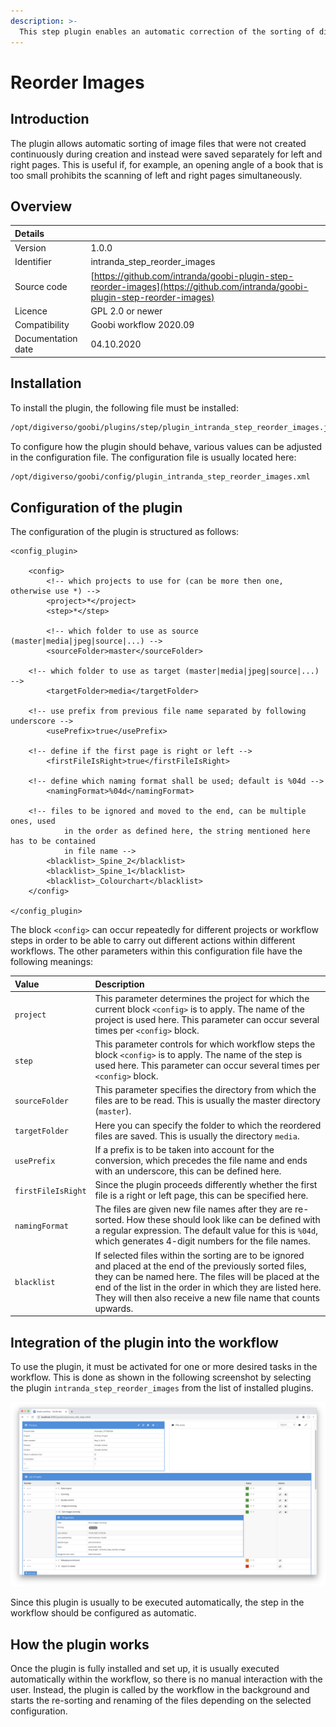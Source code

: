 ```yaml
---
description: >-
  This step plugin enables an automatic correction of the sorting of digitised material that was created separately for right and left book pages.
---
```


# Reorder Images

## Introduction

The plugin allows automatic sorting of image files that were not created continuously during creation and instead were saved separately for left and right pages. This is useful if, for example, an opening angle of a book that is too small prohibits the scanning of left and right pages simultaneously.

## Overview

| Details |  |
| :--- | :--- |
| Version | 1.0.0 |
| Identifier | intranda\_step\_reorder_images |
| Source code | [https://github.com/intranda/goobi-plugin-step-reorder-images](https://github.com/intranda/goobi-plugin-step-reorder-images) |
| Licence | GPL 2.0 or newer |
| Compatibility | Goobi workflow 2020.09 |
| Documentation date | 04.10.2020 |

## Installation

To install the plugin, the following file must be installed:

```bash
/opt/digiverso/goobi/plugins/step/plugin_intranda_step_reorder_images.jar
```

To configure how the plugin should behave, various values can be adjusted in the configuration file. The configuration file is usually located here:

```bash
/opt/digiverso/goobi/config/plugin_intranda_step_reorder_images.xml
```

## Configuration of the plugin

The configuration of the plugin is structured as follows:

```markup
<config_plugin>

	<config>
		<!-- which projects to use for (can be more then one, otherwise use *) -->
		<project>*</project>
		<step>*</step>

		<!-- which folder to use as source (master|media|jpeg|source|...) -->
		<sourceFolder>master</sourceFolder>

    <!-- which folder to use as target (master|media|jpeg|source|...) -->
		<targetFolder>media</targetFolder>

    <!-- use prefix from previous file name separated by following underscore -->
		<usePrefix>true</usePrefix>

    <!-- define if the first page is right or left -->
		<firstFileIsRight>true</firstFileIsRight>

    <!-- define which naming format shall be used; default is %04d -->
		<namingFormat>%04d</namingFormat>

    <!-- files to be ignored and moved to the end, can be multiple ones, used
			in the order as defined here, the string mentioned here has to be contained
			in file name -->
		<blacklist>_Spine_2</blacklist>
		<blacklist>_Spine_1</blacklist>
		<blacklist>_Colourchart</blacklist>
	</config>

</config_plugin>

```

The block `<config>` can occur repeatedly for different projects or workflow steps in order to be able to carry out different actions within different workflows. The other parameters within this configuration file have the following meanings:

| Value | Description |
| :--- | :--- |
| `project` | This parameter determines the project for which the current block `<config>` is to apply. The name of the project is used here. This parameter can occur several times per `<config>` block. |
| `step` | This parameter controls for which workflow steps the block `<config>` is to apply. The name of the step is used here. This parameter can occur several times per `<config>` block. |
| `sourceFolder` | This parameter specifies the directory from which the files are to be read. This is usually the master directory (`master`). |
| `targetFolder` | Here you can specify the folder to which the reordered files are saved. This is usually the directory `media`. |
| `usePrefix` | If a prefix is to be taken into account for the conversion, which precedes the file name and ends with an underscore, this can be defined here. |
| `firstFileIsRight` | Since the plugin proceeds differently whether the first file is a right or left page, this can be specified here. |
| `namingFormat` | The files are given new file names after they are re-sorted. How these should look like can be defined with a regular expression. The default value for this is `%04d`, which generates 4-digit numbers for the file names. |
| `blacklist` | If selected files within the sorting are to be ignored and placed at the end of the previously sorted files, they can be named here. The files will be placed at the end of the list in the order in which they are listed here. They will then also receive a new file name that counts upwards. |

## Integration of the plugin into the workflow

To use the plugin, it must be activated for one or more desired tasks in the workflow. This is done as shown in the following screenshot by selecting the plugin `intranda_step_reorder_images` from the list of installed plugins.

![Assigning the plugin to a specific task](../.gitbook/assets/intranda_step_reorder_images_en.png)

Since this plugin is usually to be executed automatically, the step in the workflow should be configured as automatic.

## How the plugin works

Once the plugin is fully installed and set up, it is usually executed automatically within the workflow, so there is no manual interaction with the user. Instead, the plugin is called by the workflow in the background and starts the re-sorting and renaming of the files depending on the selected configuration.
